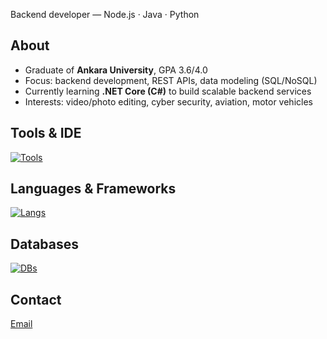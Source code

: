 Backend developer — Node.js · Java · Python  

## About
- Graduate of **Ankara University**, GPA 3.6/4.0
- Focus: backend development, REST APIs, data modeling (SQL/NoSQL)
- Currently learning **.NET Core (C#)** to build scalable backend services
- Interests: video/photo editing, cyber security, aviation, motor vehicles

## Tools & IDE
[![Tools](https://skillicons.dev/icons?i=vscode,visualstudio,docker,postman,git)](https://skillicons.dev)

## Languages & Frameworks
[![Langs](https://skillicons.dev/icons?i=nodejs,ts,java,python,cs,js,php)](https://skillicons.dev)

## Databases
[![DBs](https://skillicons.dev/icons?i=postgres,mysql,mongodb,firebase,sqlite)](https://skillicons.dev)

## Contact
[Email](mailto:yasintekiner@protonmail.com)
